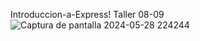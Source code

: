 Introduccion-a-Express! 
Taller 08-09
![Captura de pantalla 2024-05-28 224244](https://github.com/MonicaJana/Introducci-n-a-Express/assets/133398057/eebf6e0d-31ab-437b-88df-65ad1d31cbdb)
